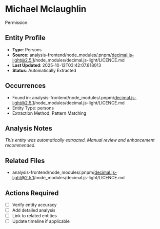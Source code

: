 # Michael Mclaughlin

Permission

## Entity Profile
- **Type**: Persons
- **Source**: analysis-frontend/node_modules/.pnpm/decimal.js-light@2.5.1/node_modules/decimal.js-light/LICENCE.md
- **Last Updated**: 2025-10-12T03:42:07.818013
- **Status**: Automatically Extracted

## Occurrences
- Found in: analysis-frontend/node_modules/.pnpm/decimal.js-light@2.5.1/node_modules/decimal.js-light/LICENCE.md
- Entity Type: persons
- Extraction Method: Pattern Matching

## Analysis Notes
*This entity was automatically extracted. Manual review and enhancement recommended.*

## Related Files
- analysis-frontend/node_modules/.pnpm/decimal.js-light@2.5.1/node_modules/decimal.js-light/LICENCE.md

## Actions Required
- [ ] Verify entity accuracy
- [ ] Add detailed analysis
- [ ] Link to related entities
- [ ] Update timeline if applicable
